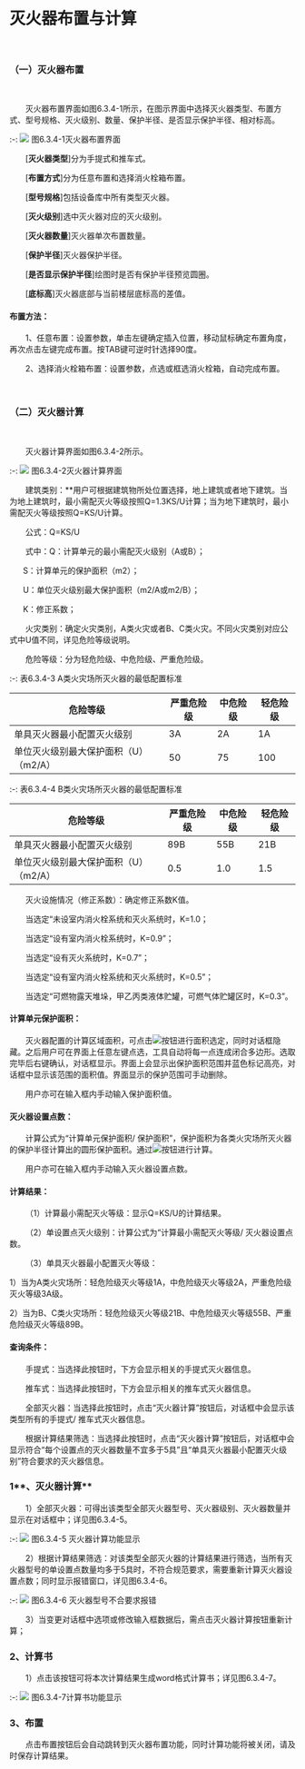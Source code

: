 # 灭火器布置与计算
<br/>

### （一）灭火器布置
<br/>

&emsp;&emsp;灭火器布置界面如图6.3.4-1所示，在图示界面中选择灭火器类型、布置方式、型号规格、灭火级别、数量、保护半径、是否显示保护半径、相对标高。
<br/>


:-: ![](images/322.png)
图6.3.4-1灭火器布置界面
<br/>

&emsp;&emsp;\[**灭火器类型**\]分为手提式和推车式。

&emsp;&emsp;\[**布置方式**\]分为任意布置和选择消火栓箱布置。

&emsp;&emsp;\[**型号规格**\]包括设备库中所有类型灭火器。

&emsp;&emsp;\[**灭火级别**\]选中灭火器对应的灭火级别。

&emsp;&emsp;\[**灭火器数量**\]灭火器单次布置数量。

&emsp;&emsp;\[**保护半径**\]灭火器保护半径。

&emsp;&emsp;\[**是否显示保护半径**\]绘图时是否有保护半径预览圆圈。

&emsp;&emsp;\[**底标高**\]灭火器底部与当前楼层底标高的差值。

#### **布置方法：**

&emsp;&emsp;1、任意布置：设置参数，单击左键确定插入位置，移动鼠标确定布置角度，再次点击左键完成布置。按TAB键可逆时针选择90度。

&emsp;&emsp;2、选择消火栓箱布置：设置参数，点选或框选消火栓箱，自动完成布置。

<br/>

### （二）灭火器计算
<br/>

&emsp;&emsp;灭火器计算界面如图6.3.4-2所示。
<br/>

:-: ![](images/323.png)
图6.3.4-2灭火器计算界面
<br/>

&emsp;&emsp;建筑类别：**用户可根据建筑物所处位置选择，地上建筑或者地下建筑。当为地上建筑时，最小需配灭火等级按照Q=1.3KS/U计算；当为地下建筑时，最小需配灭火等级按照Q=KS/U计算。

&emsp;&emsp;公式：Q=KS/U

&emsp;&emsp;式中：Q：计算单元的最小需配灭火级别（A或B）；

      S：计算单元的保护面积（m2）；

      U：单位灭火级别最大保护面积（m2/A或m2/B）；

      K：修正系数；

&emsp;&emsp;火灾类别：确定火灾类别，A类火灾或者B、C类火灾。不同火灾类别对应公式中U值不同，详见危险等级说明。

&emsp;&emsp;危险等级：分为轻危险级、中危险级、严重危险级。

:-: 表6.3.4-3 A类火灾场所灭火器的最低配置标准

|  危险等级   |  严重危险级      | 中危险级    | 轻危险级    |
| --- | --- |--- |--- |
|   单具灭火器最小配置灭火级别  |   3A  | 2A   | 1A   |
|  单位灭火级别最大保护面积（U）（m2/A）   |  50   |  75  |  100  |

:-: 表6.3.4-4 B类火灾场所灭火器的最低配置标准

|  危险等级   |  严重危险级      | 中危险级    | 轻危险级    |
| --- | --- |--- |--- |
|   单具灭火器最小配置灭火级别  |  89B | 55B  | 21B  |
|  单位灭火级别最大保护面积（U）（m2/A）   | 0.5   |  1.0 |  1.5  |


&emsp;&emsp;灭火设施情况（修正系数）：确定修正系数K值。

&emsp;&emsp;当选定“未设室内消火栓系统和灭火系统时，K=1.0；

&emsp;&emsp;当选定“设有室内消火栓系统时，K=0.9”；

&emsp;&emsp;当选定“设有灭火系统时，K=0.7”；

&emsp;&emsp;当选定“设有室内消火栓系统和灭火系统时，K=0.5”；

&emsp;&emsp;当选定“可燃物露天堆垛，甲乙丙类液体贮罐，可燃气体贮罐区时，K=0.3”。

#### **计算单元保护面积：**

&emsp;&emsp;灭火器配置的计算区域面积，可点击![](images/screenshot_1620810436617.png)按钮进行面积选定，同时对话框隐藏。之后用户可在界面上任意左键点选，工具自动将每一点连成闭合多边形。选取完毕后右键确认，对话框显示。界面上会显示出保护面积范围并蓝色标记高亮，对话框中显示该范围的面积值。界面显示的保护范围可手动删除。

&emsp;&emsp;用户亦可在输入框内手动输入保护面积值。

#### **灭火器设置点数：**

&emsp;&emsp;计算公式为“计算单元保护面积/ 保护面积”，保护面积为各类火灾场所灭火器的保护半径计算出的圆形保护面积。通过![](file:///C:\Users\pkpm\AppData\Local\Temp\ksohtml4224\wps270.jpg)按钮进行计算。

&emsp;&emsp;用户亦可在输入框内手动输入灭火器设置点数。

#### **计算结果：**

&emsp;&emsp;（1）计算最小需配灭火等级：显示Q=KS/U的计算结果。

&emsp;&emsp;（2）单设置点灭火级别：计算公式为“计算最小需配灭火等级/ 灭火器设置点数。

&emsp;&emsp;（3）单具灭火器最小配置灭火等级：

1）当为A类火灾场所：轻危险级灭火等级1A，中危险级灭火等级2A，严重危险级灭火等级3A级。

2）当为B、C类火灾场所：轻危险级灭火等级21B、中危险级灭火等级55B、严重危险级灭火等级89B。

#### **查询条件：**

&emsp;&emsp;手提式：当选择此按钮时，下方会显示相关的手提式灭火器信息。

&emsp;&emsp;推车式：当选择此按钮时，下方会显示相关的推车式灭火器信息。

&emsp;&emsp;全部灭火器：当选择此按钮时，点击“灭火器计算”按钮后，对话框中会显示该类型所有的手提式/ 推车式灭火器信息。

&emsp;&emsp;根据计算结果筛选：当选择此按钮时，点击“灭火器计算”按钮后，对话框中会显示符合“每个设置点的灭火器数量不宜多于5具”且“单具灭火器最小配置灭火级别”符合要求的灭火器信息。

### **1****、灭火器计算**

&emsp;&emsp;1）全部灭火器：可得出该类型全部灭火器型号、灭火器级别、灭火器数量并显示在对话框中；详见图6.3.4-5。


:-: ![](images/324.png)
图6.3.4-5 灭火器计算功能显示

&emsp;&emsp;2）根据计算结果筛选：对该类型全部灭火器的计算结果进行筛选，当所有灭火器型号的单设置点数量均多于5具时，不符合规范要求，需要重新计算灭火器设置点数；同时显示报错窗口，详见图6.3.4-6。


:-: ![](images/325.png)
图6.3.4-6 灭火器型号不合要求报错

&emsp;&emsp;3）当变更对话框中选项或修改输入框数据后，需点击灭火器计算按钮重新计算；

### 2、计算书

&emsp;&emsp;1）点击该按钮可将本次计算结果生成word格式计算书；详见图6.3.4-7。


:-: ![](images/326.png)
图6.3.4-7计算书功能显示

### 3、布置

&emsp;&emsp;点击布置按钮后会自动跳转到灭火器布置功能，同时计算功能将被关闭，请及时保存计算结果。